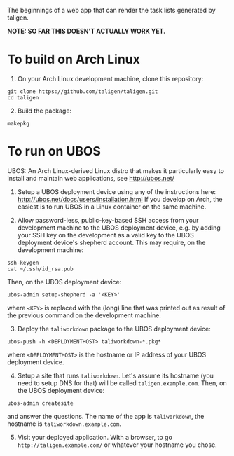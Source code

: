 The beginnings of a web app that can render the task lists generated by taligen.

**NOTE: SO FAR THIS DOESN'T ACTUALLY WORK YET.**

# To build on Arch Linux

1. On your Arch Linux development machine, clone this repository:
```
git clone https://github.com/taligen/taligen.git
cd taligen
```

2. Build the package:
```
makepkg
```

# To run on UBOS

UBOS: An Arch Linux-derived Linux distro that makes it particularly easy to
install and maintain web applications, see http://ubos.net/

1. Setup a UBOS deployment device using any of the instructions here:
   http://ubos.net/docs/users/installation.html
   If you develop on Arch, the easiest is to run UBOS in a Linux container
   on the same machine.

2. Allow password-less, public-key-based SSH access from your development
   machine to the UBOS deployment device, e.g. by adding your SSH key on the
   development as a valid key to the UBOS deployment device's shepherd
   account. This may require, on the development machine:
```
ssh-keygen
cat ~/.ssh/id_rsa.pub
```
   Then, on the UBOS deployment device:
```
ubos-admin setup-shepherd -a '<KEY>'
```
   where `<KEY>` is replaced with the (long) line that was printed out as
   result of the previous command on the development machine.

3. Deploy the `taliworkdown` package to the UBOS deployment device:
```
ubos-push -h <DEPLOYMENTHOST> taliworkdown-*.pkg*
```
   where `<DEPLOYMENTHOST>` is the hostname or IP address of your UBOS
   deployment device.

4. Setup a site that runs `taliworkdown`. Let's assume its hostname (you need to
   setup DNS for that) will be called `taligen.example.com`. Then, on the
   UBOS deployment device:
```
ubos-admin createsite
```
   and answer the questions. The name of the app is `taliworkdown`, the hostname
   is `taliworkdown.example.com`.

5. Visit your deployed application. WIth a browser, to go 
   `http://taligen.example.com/` or whatever your hostname you chose.

